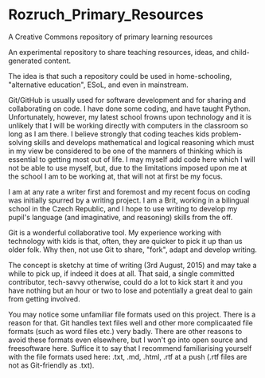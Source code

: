 # Rozruch_Primary_Resources
A Creative Commons repository of primary learning resources

An experimental repository to share teaching resources, ideas, and child-generated content.

The idea is that such a repository could be used in home-schooling, "alternative education", ESoL, and even in mainstream.

Git/GitHub is usually used for software development and for sharing and collaborating on code. I have done some coding, and have taught Python. Unfortunately, however, my latest school frowns upon technology and it is unlikely that I will be working directly with computers in the classroom so long as I am there. I believe strongly that coding teaches kids problem-solving skills and develops mathematical and logical reasoning which must in my view be considered to be one of the manners of thinking which is essential to getting most out of life. I may myself add code here which I will not be able to use myself, but, due to the limitations imposed upon me at the school I am to be working at, that will not at first be my focus.

I am at any rate a writer first and foremost and my recent focus on coding was initially spurred by a writing project. I am a Brit, working in a bilingual school in the Czech Republic, and I hope to use writing to develop my pupil's language (and imaginative, and reasoning) skills from the off.

Git is a wonderful collaborative tool. My experience working with technology with kids is that, often, they are quicker to pick it up than us older folk. Why then, not use Git to share, "fork", adapt and develop writing.

The concept is sketchy at time of writing (3rd August, 2015) and may take a while to pick up, if indeed it does at all.
That said, a single committed contributor, tech-savvy otherwise, could do a lot to kick start it and you have nothing but an hour or two to lose and potentially a great deal to gain from getting involved.

You may notice some unfamiliar file formats used on this project. There is a reason for that. Git handles text files well and other more complicaated file formats (such as word files etc.) very badly. There are other reasons to avoid these formats even elsewhere, but I won't go into open source and freesoftware here. Suffice it to say that I recommend familiarising yourself with the file formats used here: .txt, .md, .html, .rtf at a push (.rtf files are not as Git-friendly as .txt).
